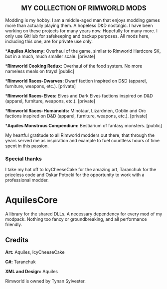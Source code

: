<h2><center>MY COLLECTION OF RIMWORLD MODS</center></h2>
<p>Modding is my hobby. I am a middle-aged man that enjoys modding games more than actually playing them. A hopeless D&D nostalgic. I have been working on these projects for many years now. Hopefully for many more. I only use GitHub for safekeeping and backup purposes. All mods here, including this one, are for private use only.</p>
<p>*<b>Aquiles Alchemy:</b> Overhaul of the game, similar to Rimworld Hardcore SK, but in a much, much smaller scale. [private]</p>
<p>*<b>Rimworld Cooking Redux:</b> Overhaul of the food system. No more nameless meals on trays! [public]</p>
<p>*<b>Rimworld Races-Dwarves:</b> Dwarf faction inspired on D&D (apparel, furniture, weapons, etc.). [private]</p>
<p>*<b>Rimworld Races-Elves:</b> Elves and Dark Elves factions inspired on D&D (apparel, furniture, weapons, etc.). [private]</p>
<p>*<b>Rimworld Races-Humanoids:</b> Minotaur, Lizardmen, Goblin and Orc factions inspired on D&D (apparel, furniture, weapons, etc.). [private]</p>
<p>*<b>Aquiles Monstrous Compendium:</b> Bestiarium of fantasy monsters. [public]</p>
My heartful gratitude to all Rimworld modders out there, that through the years served me as inspiration and example to fuel countless hours of time spent in this passion.
<h3>Special thanks</h3>
I take my hat off to IcyCheeseCake for the amazing art, Taranchuk for the priceless code and Oskar Potocki for the opportunity to work with a professional modder.

# AquilesCore
<p>A library for the shared DLLs. A necessary dependency for every mod of my modpack. Nothing too fancy or groundbreaking, and all performance friendly.</p>
<h2>Credits</h2>
<p> <b>Art:</b> Aquiles, IcyCheeseCake</p>
<p> <b>C#:</b> Taranchuk</p>
<p> <b>XML and Design:</b> Aquiles</p>

Rimworld is owned by Tynan Sylvester.

